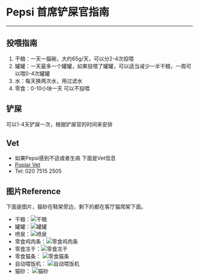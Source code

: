 # Pepsi 首席铲屎官指南
---
## 投喂指南
1. 干粮：一天一猫碗，大约65g/天，可以分2-4次投喂
2. 罐罐：一天最多一个罐罐，如果投喂了罐罐，可以适当减少一半干粮，一周可以喂0-4次罐罐
3. 水：每天换两次水，用过滤水
4. 零食：0-10小块一天 可以不投喂

## 铲屎
可以1-4天铲屎一次，根据铲屎官的时间来安排

## Vet
- 如果Pepsi感到不适或者生病 下面是Vet信息
- [Poplar Vet](https://www.vet.co.uk/)
- Tel: 020 7515 2505

## 图片Reference
下面是图片，猫砂在鞋架旁边，剩下的都在客厅猫爬架下面。
- 干粮：![干粮](photos/dry_food.png)
- 罐罐：![罐罐](photos/wet_food.png)
- 喷泉：![喷泉](photos/fountain.png)
- 零食鸡肉条：![零食鸡肉条](photos/treat_chicken_strip.png)
- 零食冻干：![零食冻干](photos/treat_treeze.png)
- 零食猫条： ![零食猫条](photos/treat_lick.png)
- 自动喂饭机： ![自动喂饭机](photos/auto_feeder.png)
- 猫砂： ![猫砂](photos/litter.png)